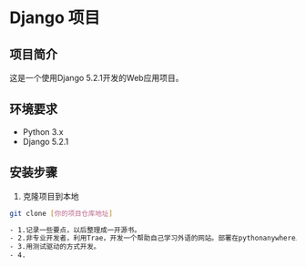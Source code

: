 # Django 项目

## 项目简介
这是一个使用Django 5.2.1开发的Web应用项目。

## 环境要求
- Python 3.x
- Django 5.2.1

## 安装步骤
1. 克隆项目到本地
```bash
git clone [你的项目仓库地址]

- 1.记录一些要点，以后整理成一开源书。
- 2.非专业开发者，利用Trae，开发一个帮助自己学习外语的网站。部署在pythonanywhere上，配置了域名zzlearnzz.com。 
- 3.用测试驱动的方式开发。
- 4.




